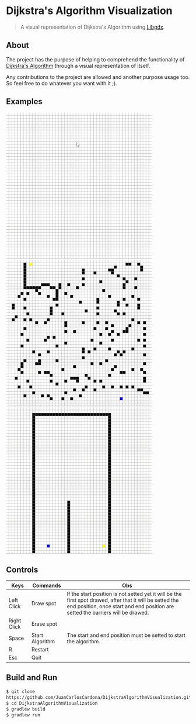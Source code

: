 # Dijkstra's Algorithm Visualization

>A visual representation of Dijkstra's Algorithm using [Libgdx](https://github.com/libgdx/libgdx). 

## About

The project has the purpose of helping to comprehend the functionality of [Dijkstra's Algorithm](https://en.wikipedia.org/wiki/Dijkstra%27s_algorithm) through a visual representation of itself.

Any contributions to the project are allowed and another purpose usage too. So feel free to do whatever you want with it ;).

## Examples
<img src = "https://github.com/JuanCarlosCardona/DijkstraAlgorithmVisualization/blob/main/dijkstra-images/drawing-example.gif" height = "400">

<img src = "https://github.com/JuanCarlosCardona/DijkstraAlgorithmVisualization/blob/main/dijkstra-images/multiple-barries.gif" height = "400">

<img src = "https://github.com/JuanCarlosCardona/DijkstraAlgorithmVisualization/blob/main/dijkstra-images/sus-barries.gif" height = "400">

## Controls

| Keys         | Commands | Obs                                                                         |
| -------------|----------------|-----------------------------------------------------------------------------|
| Left Click   | Draw spot| If the start position is not setted yet it will be the first spot drawed, after that it will be setted the end position, once start and end position are setted the barriers will be drawed.|
| Right Click  | Erase spot|
| Space        | Start Algorithm| The start and end position must be setted to start the algorithm.
| R            | Restart|
|Esc           | Quit|

## Build and Run

````````
$ git clone https://github.com/JuanCarlosCardona/DijkstraAlgorithmVisualization.git
$ cd DijkstraAlgorithmVisualization
$ gradlew build
$ gradlew run
````````
